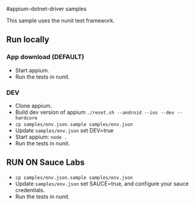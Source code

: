 #appium-dotnet-driver samples

This sample uses the nunit test framework.

## Run locally

### App download (DEFAULT)

- Start appium.
- Run the tests in nunit.

### DEV

- Clone appium.
- Build dev version of appium `./reset.sh --android --ios --dev --hardcore`
- `cp samples/env.json.sample samples/env.json`
- Update `samples/env.json` set DEV=true
- Start appium: `node .`
- Run the tests in nunit.

## RUN ON Sauce Labs

- `cp samples/env.json.sample samples/env.json`
- Update `samples/env.json` set SAUCE=true, and configure your sauce credentials.
- Run the tests in nunit.
